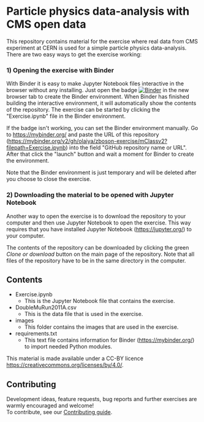 # Particle physics data-analysis with CMS open data
This repository contains material for the exercise where real data from CMS experiment at CERN is used
for a simple particle physics data-analysis. There are two easy ways to get the exercise working:

### 1) Opening the exercise with Binder

With Binder it is easy to make Jupyter Notebook files interactive in the browser without any installing. Just open the badge [![Binder](https://mybinder.org/badge_logo.svg)](https://mybinder.org/v2/gh/olaiya/zboson-exercise/mClassv5?filepath=Exercise.ipynb)  in the new browser tab to create the Binder environment. When Binder has finished building the interactive environment, it will automatically show the contents of the repository. The
exercise can be started by clicking the "Exercise.ipynb" file in the Binder environment.

If the badge isn't working, you can set the Binder environment manually. Go to <https://mybinder.org/> and paste the URL of this repository (https://mybinder.org/v2/gh/olaiya/zboson-exercise/mClassv2?filepath=Exercise.ipynb)
into the field "GitHub repository name or URL". After that click the "launch" button and wait a moment for Binder to create the environment.

Note that the Binder environment is just temporary and will be deleted after you choose to close the exercise.

### 2) Downloading the material to be opened with Jupyter Notebook

Another way to open the exercise is to download the repository to your computer and then use Jupyter Notebook to open the 
exercise. This way requires that you have installed Jupyter Notebook (https://jupyter.org/) to your computer.

The contents of the repository can be downloaded by clicking the green _Clone or download_ button on the main page of
the repository. Note that all files of the repository have to be in the same directory in the computer.


## Contents
- Exercise.ipynb
  - This is the Jupyter Notebook file that contains the exercise.
- DoubleMuRun2011A.csv
  - This is the data file that is used in the exercise.
- images
  - This folder contains the images that are used in the exercise.
- requirements.txt
  - This text file contains information for Binder (https://mybinder.org/) to import needed Python modules.
  
This material is made available under a CC-BY licence <https://creativecommons.org/licenses/by/4.0/>.

## Contributing
Development ideas, feature requests, bug reports and further exercises are warmly encouraged and welcome! <br>
To contribute, see our [Contributing guide](https://github.com/cms-opendata-education/cms-opendata-education/blob/master/Contributing.rst).
